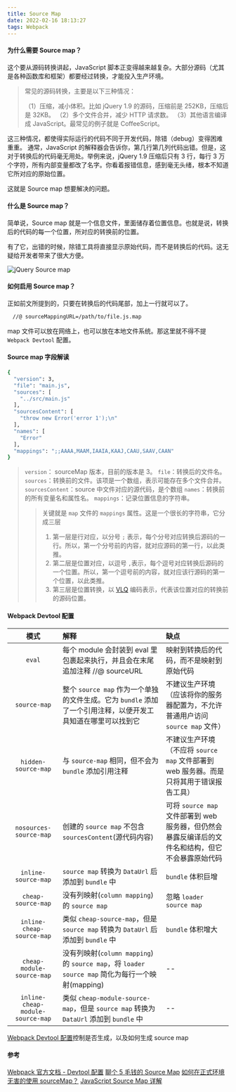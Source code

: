 ```yaml
---
title: Source Map
date: 2022-02-16 18:13:27
tags: Webpack
---
```


#### 为什么需要 Source map？

这个要从源码转换讲起，JavaScript 脚本正变得越来越复杂。大部分源码（尤其是各种函数库和框架）都要经过转换，才能投入生产环境。

> 常见的源码转换，主要是以下三种情况：
>
> （1）压缩，减小体积。比如 jQuery 1.9 的源码，压缩前是 252KB，压缩后是 32KB。
> （2）多个文件合并，减少 HTTP 请求数。
> （3）其他语言编译成 JavaScript。最常见的例子就是 CoffeeScript。

这三种情况，都使得实际运行的代码不同于开发代码，除错（debug）变得困难重重。
通常，JavaScript 的解释器会告诉你，第几行第几列代码出错。但是，这对于转换后的代码毫无用处。举例来说，jQuery 1.9 压缩后只有 3 行，每行 3 万个字符，所有内部变量都改了名字。你看着报错信息，感到毫无头绪，根本不知道它所对应的原始位置。

这就是 Source map 想要解决的问题。

#### 什么是 Source map？

简单说，Source map 就是一个信息文件，里面储存着位置信息。也就是说，转换后的代码的每一个位置，所对应的转换前的位置。

有了它，出错的时候，除错工具将直接显示原始代码，而不是转换后的代码。这无疑给开发者带来了很大方便。

![jQuery Source map](http://www.ruanyifeng.com/blogimg/asset/201301/bg2013012204.png)

#### 如何启用 Source map？

正如前文所提到的，只要在转换后的代码尾部，加上一行就可以了。

```bash
　//@ sourceMappingURL=/path/to/file.js.map
```

map 文件可以放在网络上，也可以放在本地文件系统。那这里就不得不提 `Webpack Devtool` 配置。

#### Source map 字段解读

```bash
{
  "version": 3,
  "file": "main.js",
  "sources": [
    "../src/main.js"
  ],
  "sourcesContent": [
    "throw new Error('error 1');\n"
  ],
  "names": [
    "Error"
  ],
  "mappings": ";;AAAA,MAAM,IAAIA,KAAJ,CAAU,SAAV,CAAN"
}
```

> `version`： sourceMap 版本，目前的版本是 3。
> `file`：转换后的文件名。
> `sources`：转换前的文件。该项是一个数组，表示可能存在多个文件合并。
> `sourcesContent`：source 中文件对应的源代码，是个数组
> `names`：转换前的所有变量名和属性名。
> `mappings`：记录位置信息的字符串。
>
> > 关键就是 `map` 文件的 `mappings` 属性。这是一个很长的字符串，它分成三层
> >
> > 1. 第一层是行对应，以分号 `;` 表示，每个分号对应转换后源码的一行。所以，第一个分号前的内容，就对应源码的第一行，以此类推。
> > 2. 第二层是位置对应，以逗号 `,`表示，每个逗号对应转换后源码的一个位置。所以，第一个逗号前的内容，就对应该行源码的第一个位置，以此类推。
> > 3. 第三层是位置转换，以 [VLQ](https://en.wikipedia.org/wiki/Variable-length_quantity) 编码表示，代表该位置对应的转换前的源码位置。

#### Webpack Devtool 配置

|               模式               | 解释                                                                                                         | 缺点                                                                                              |
| :------------------------------: | :----------------------------------------------------------------------------------------------------------- | :------------------------------------------------------------------------------------------------ |
|              `eval`              | 每个 module 会封装到 eval 里包裹起来执行，并且会在末尾追加注释 //@ sourceURL                                 | 映射到转换后的代码，而不是映射到原始代码                                                          |
|           `source-map`           | 整个 `source map` 作为一个单独的文件生成。它为 `bundle` 添加了一个引用注释，以便开发工具知道在哪里可以找到它 | 不建议生产环境（应该将你的服务器配置为，不允许普通用户访问 `source map` 文件）                    |
|       `hidden-source-map`        | 与 `source-map` 相同，但不会为 `bundle` 添加引用注释                                                         | 不建议生产环境（不应将 `source map` 文件部署到 web 服务器。而是只将其用于错误报告工具）           |
|      `nosources-source-map`      | 创建的 `source map` 不包含 `sourcesContent`(源代码内容)                                                      | 可将 `source map` 文件部署到 web 服务器，但仍然会暴露反编译后的文件名和结构，但它不会暴露原始代码 |
|       `inline-source-map`        | `source map` 转换为 `DataUrl` 后添加到 `bundle` 中                                                           | `bundle` 体积巨增                                                                                 |
|        `cheap-source-map`        | 没有列映射(`column mapping`)的 `source map`                                                                  | 忽略 `loader source map`                                                                          |
|    `inline-cheap-source-map`     | 类似 `cheap-source-map`，但是 `source map` 转换为 `DataUrl` 后添加到 `bundle` 中                             | `bundle` 体积增大                                                                                 |
|    `cheap-module-source-map`     | 没有列映射(`column mapping`)的 `source map`，将 `loader source map` 简化为每行一个映射(mapping)              | --                                                                                                |
| `inline-cheap-module-source-map` | 类似 `cheap-module-source-map`，但是 `source map` 转换为 `DataUrl` 添加到 `bundle` 中                        | --                                                                                                |

[Webpack Devtool 配置](https://webpack.docschina.org/configuration/devtool)控制是否生成，以及如何生成 source map

#### 参考

[Webpack 官方文档 - Devtool 配置](https://webpack.docschina.org/configuration/devtool)
[聊个 5 毛钱的 Source Map](https://zhuanlan.zhihu.com/p/135228801)
[如何在正式环境无害的使用 sourceMap？](https://juejin.cn/post/6956047151843508232)
[JavaScript Source Map 详解](http://www.ruanyifeng.com/blog/2013/01/javascript_source_map.html)
